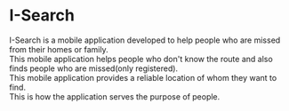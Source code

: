 # I-Search

I-Search is a mobile application developed to help people who are missed from their homes or family.<br/>
This mobile application helps people who don't know the route and also finds people who are missed(only registered).<br/>
This mobile application provides a reliable location of whom they want to find.<br/>
This is how the application serves the purpose of people.
